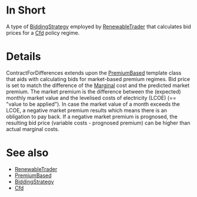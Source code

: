 # In Short

A type of [BiddingStrategy](./BiddingStrategy.md) employed by [RenewableTrader](../Agents/RenewableTrader.md) that calculates bid prices for a [Cfd](./Cfd.md) policy regime. 

# Details

ContractForDifferences extends upon the [PremiumBased](./PremiumBased.md) template class that aids with calculating bids for market-based premium regimes. 
Bid price is set to match the difference of the [Marginal](../Modules/Marginal.md) cost and the predicted market premium. 
The market premium is the difference between the (expected) monthly market value and the levelised costs of electricity (LCOE) (== "value to be applied").
In case the market value of a month exceeds the LCOE, a negative market premium results which means there is an obligation to pay back.
If a negative market premium is prognosed, the resulting bid price (variable costs - prognosed premium) can be higher than actual marginal costs.

# See also

* [RenewableTrader](../Agents/RenewableTrader.md)
* [PremiumBased](./PremiumBased.md)
* [BiddingStrategy](./BiddingStrategy.md)
* [Cfd](./Cfd.md)
